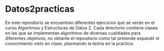 # Datos2practicas
En este repositorio se encuentran diferentes ejercicios que se verán en el curso Algoritmos y Estructuras de Datos 2.
Cada directorio contiene clases en las que se implementan algoritmos de diversas cualidades para diferentes objetivos;
no obtante el repositorio como tal pretende expandir el conocimiento visto en clase, plasmando la teória en la práctica.
